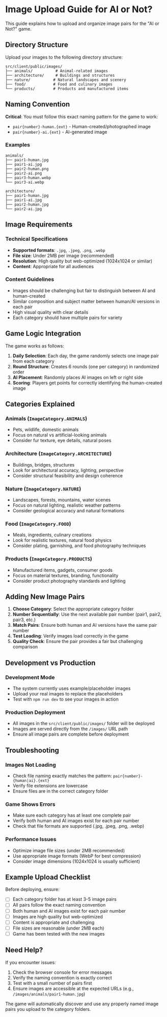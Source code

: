 # Image Upload Guide for AI or Not?

This guide explains how to upload and organize image pairs for the "AI or Not?" game.

## Directory Structure

Upload your images to the following directory structure:

```
src/client/public/images/
├── animals/          # Animal-related images
├── architecture/     # Buildings and structures  
├── nature/          # Natural landscapes and scenery
├── food/            # Food and culinary images
└── products/        # Products and manufactured items
```

## Naming Convention

**Critical**: You must follow this exact naming pattern for the game to work:

- `pair{number}-human.{ext}` - Human-created/photographed image
- `pair{number}-ai.{ext}` - AI-generated image

### Examples

```
animals/
├── pair1-human.jpg
├── pair1-ai.jpg
├── pair2-human.png
├── pair2-ai.png
├── pair3-human.webp
└── pair3-ai.webp

architecture/
├── pair1-human.jpg
├── pair1-ai.jpg
├── pair2-human.jpg
└── pair2-ai.jpg
```

## Image Requirements

### Technical Specifications
- **Supported formats**: `.jpg`, `.jpeg`, `.png`, `.webp`
- **File size**: Under 2MB per image (recommended)
- **Resolution**: High quality but web-optimized (1024x1024 or similar)
- **Content**: Appropriate for all audiences

### Content Guidelines
- Images should be challenging but fair to distinguish between AI and human-created
- Similar composition and subject matter between human/AI versions in each pair
- High visual quality with clear details
- Each category should have multiple pairs for variety

## Game Logic Integration

The game works as follows:

1. **Daily Selection**: Each day, the game randomly selects one image pair from each category
2. **Round Structure**: Creates 6 rounds (one per category) in randomized order
3. **AI Placement**: Randomly places AI images on left or right side
4. **Scoring**: Players get points for correctly identifying the human-created image

## Categories Explained

### Animals (`ImageCategory.ANIMALS`)
- Pets, wildlife, domestic animals
- Focus on natural vs artificial-looking animals
- Consider fur texture, eye details, natural poses

### Architecture (`ImageCategory.ARCHITECTURE`) 
- Buildings, bridges, structures
- Look for architectural accuracy, lighting, perspective
- Consider structural feasibility and design coherence

### Nature (`ImageCategory.NATURE`)
- Landscapes, forests, mountains, water scenes
- Focus on natural lighting, realistic weather patterns
- Consider geological accuracy and natural formations

### Food (`ImageCategory.FOOD`)
- Meals, ingredients, culinary creations
- Look for realistic textures, natural food physics
- Consider plating, garnishing, and food photography techniques

### Products (`ImageCategory.PRODUCTS`)
- Manufactured items, gadgets, consumer goods
- Focus on material textures, branding, functionality
- Consider product photography standards and lighting

## Adding New Image Pairs

1. **Choose Category**: Select the appropriate category folder
2. **Number Sequentially**: Use the next available pair number (pair1, pair2, pair3, etc.)
3. **Match Pairs**: Ensure both human and AI versions have the same pair number
4. **Test Loading**: Verify images load correctly in the game
5. **Quality Check**: Ensure the pair provides a fair but challenging comparison

## Development vs Production

### Development Mode
- The system currently uses example/placeholder images
- Upload your real images to replace the placeholders
- Test with `npm run dev` to see your images in action

### Production Deployment
- All images in the `src/client/public/images/` folder will be deployed
- Images are served directly from the `/images/` URL path
- Ensure all image pairs are complete before deployment

## Troubleshooting

### Images Not Loading
- Check file naming exactly matches the pattern: `pair{number}-{human|ai}.{ext}`
- Verify file extensions are lowercase
- Ensure files are in the correct category folder

### Game Shows Errors
- Make sure each category has at least one complete pair
- Verify both human and AI images exist for each pair number
- Check that file formats are supported (.jpg, .jpeg, .png, .webp)

### Performance Issues
- Optimize image file sizes (under 2MB recommended)
- Use appropriate image formats (WebP for best compression)
- Consider image dimensions (1024x1024 is usually sufficient)

## Example Upload Checklist

Before deploying, ensure:

- [ ] Each category folder has at least 3-5 image pairs
- [ ] All pairs follow the exact naming convention
- [ ] Both human and AI images exist for each pair number
- [ ] Images are high quality but web-optimized
- [ ] Content is appropriate and challenging
- [ ] File sizes are reasonable (under 2MB each)
- [ ] Game has been tested with the new images

## Need Help?

If you encounter issues:

1. Check the browser console for error messages
2. Verify the naming convention is exactly correct
3. Test with a small number of pairs first
4. Ensure images are accessible at the expected URLs (e.g., `/images/animals/pair1-human.jpg`)

The game will automatically discover and use any properly named image pairs you upload to the category folders.
